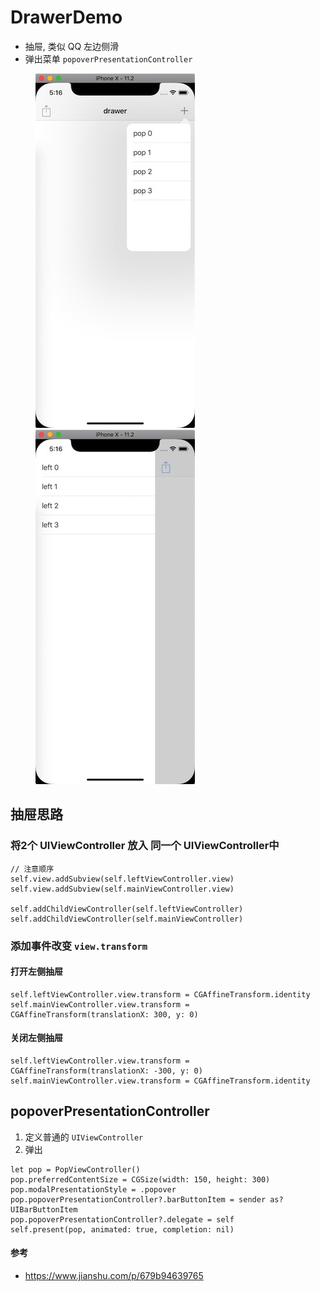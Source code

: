 # DrawerDemo

+ 抽屉, 类似 QQ 左边侧滑
+ 弹出菜单 `popoverPresentationController`

<figure>
    <img src="https://github.com/doingself/DrawerDemo/blob/master/images/image1.jpg">
    <img src="https://github.com/doingself/DrawerDemo/blob/master/images/image2.jpg">
</figure>

## 抽屉思路

### 将2个 UIViewController 放入 同一个 UIViewController中

```
// 注意顺序
self.view.addSubview(self.leftViewController.view)
self.view.addSubview(self.mainViewController.view)

self.addChildViewController(self.leftViewController)
self.addChildViewController(self.mainViewController)
```

### 添加事件改变 `view.transform`

#### 打开左侧抽屉
```
self.leftViewController.view.transform = CGAffineTransform.identity
self.mainViewController.view.transform = CGAffineTransform(translationX: 300, y: 0)
```

#### 关闭左侧抽屉
```
self.leftViewController.view.transform = CGAffineTransform(translationX: -300, y: 0)
self.mainViewController.view.transform = CGAffineTransform.identity
```

## popoverPresentationController

1. 定义普通的 `UIViewController`
2. 弹出
```
let pop = PopViewController()
pop.preferredContentSize = CGSize(width: 150, height: 300)
pop.modalPresentationStyle = .popover
pop.popoverPresentationController?.barButtonItem = sender as? UIBarButtonItem
pop.popoverPresentationController?.delegate = self
self.present(pop, animated: true, completion: nil)
```

#### 参考

+ https://www.jianshu.com/p/679b94639765